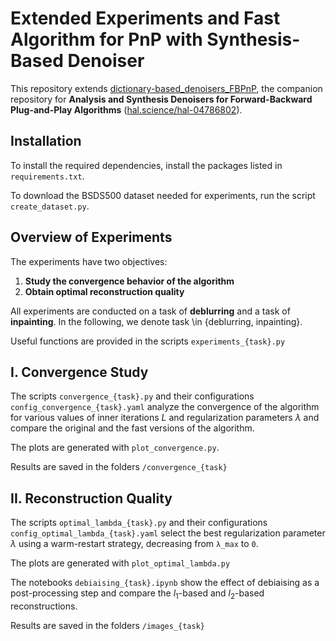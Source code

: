 # Extended Experiments and Fast Algorithm for PnP with Synthesis-Based Denoiser

This repository extends [dictionary-based_denoisers_FBPnP](https://github.com/tomMoral/dictionary-based_denoisers_FBPnP), the companion repository for **Analysis and Synthesis Denoisers for Forward-Backward Plug-and-Play Algorithms** ([hal.science/hal-04786802](https://hal.science/hal-04786802)).

## Installation

To install the required dependencies, install the packages listed in `requirements.txt`.

To download the BSDS500 dataset needed for experiments, run the script `create_dataset.py`.

## Overview of Experiments
The experiments have two objectives:
1. **Study the convergence behavior of the algorithm**
2. **Obtain optimal reconstruction quality**

All experiments are conducted on a task of **deblurring** and a task of **inpainting**.
In the following, we denote  task \in {deblurring, inpainting}.

Useful functions are provided in the scripts `experiments_{task}.py`

## I. Convergence Study

The scripts `convergence_{task}.py` and their configurations `config_convergence_{task}.yaml` analyze the convergence of the algorithm for various values of inner iterations $L$ and regularization parameters $\lambda$ and compare the original and the fast versions of the algorithm.

The plots are generated with `plot_convergence.py`.

Results are saved in the folders `/convergence_{task}`

## II. Reconstruction Quality

The scripts `optimal_lambda_{task}.py` and their configurations `config_optimal_lambda_{task}.yaml` select the best regularization parameter $\lambda$ using a warm-restart strategy, decreasing from `λ_max` to `0`.

The plots are generated with `plot_optimal_lambda.py`

The notebooks `debiaising_{task}.ipynb` show the effect of debiaising as a post-processing step and compare the $l_1$-based and $l_2$-based reconstructions.

Results are saved in the folders `/images_{task}`
